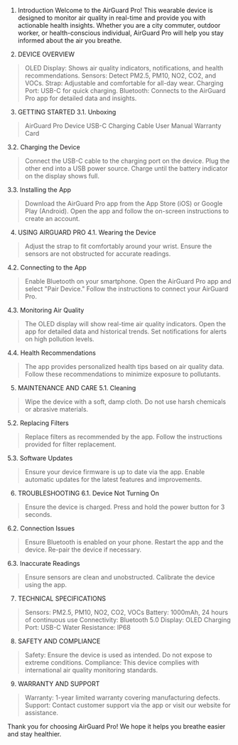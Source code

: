 1. Introduction
Welcome to the AirGuard Pro! This wearable device is designed to monitor air quality in real-time and provide you with actionable health insights. Whether you are a city commuter, outdoor worker, or health-conscious individual, AirGuard Pro will help you stay informed about the air you breathe.

2. DEVICE OVERVIEW
> OLED Display: Shows air quality indicators, notifications, and health recommendations.
> Sensors: Detect PM2.5, PM10, NO2, CO2, and VOCs.
> Strap: Adjustable and comfortable for all-day wear.
> Charging Port: USB-C for quick charging.
> Bluetooth: Connects to the AirGuard Pro app for detailed data and insights.

3. GETTING STARTED
3.1. Unboxing
> AirGuard Pro Device
> USB-C Charging Cable
> User Manual
> Warranty Card

3.2. Charging the Device
> Connect the USB-C cable to the charging port on the device.
> Plug the other end into a USB power source.
> Charge until the battery indicator on the display shows full.

3.3. Installing the App
> Download the AirGuard Pro app from the App Store (iOS) or Google Play (Android).
> Open the app and follow the on-screen instructions to create an account.

4. USING AIRGUARD PRO
4.1. Wearing the Device
> Adjust the strap to fit comfortably around your wrist.
> Ensure the sensors are not obstructed for accurate readings.

4.2. Connecting to the App
> Enable Bluetooth on your smartphone.
> Open the AirGuard Pro app and select "Pair Device."
> Follow the instructions to connect your AirGuard Pro.

4.3. Monitoring Air Quality
> The OLED display will show real-time air quality indicators.
> Open the app for detailed data and historical trends.
> Set notifications for alerts on high pollution levels.

4.4. Health Recommendations
> The app provides personalized health tips based on air quality data.
> Follow these recommendations to minimize exposure to pollutants.

5. MAINTENANCE AND CARE
5.1. Cleaning
> Wipe the device with a soft, damp cloth.
> Do not use harsh chemicals or abrasive materials.

5.2. Replacing Filters
> Replace filters as recommended by the app.
> Follow the instructions provided for filter replacement.

5.3. Software Updates
> Ensure your device firmware is up to date via the app.
> Enable automatic updates for the latest features and improvements.

6. TROUBLESHOOTING
6.1. Device Not Turning On
> Ensure the device is charged.
> Press and hold the power button for 3 seconds.

6.2. Connection Issues
> Ensure Bluetooth is enabled on your phone.
> Restart the app and the device.
> Re-pair the device if necessary.

6.3. Inaccurate Readings
> Ensure sensors are clean and unobstructed.
> Calibrate the device using the app.

7. TECHNICAL SPECIFICATIONS
> Sensors: PM2.5, PM10, NO2, CO2, VOCs
> Battery: 1000mAh, 24 hours of continuous use
> Connectivity: Bluetooth 5.0
> Display: OLED
> Charging Port: USB-C
> Water Resistance: IP68

8. SAFETY AND COMPLIANCE
> Safety: Ensure the device is used as intended. Do not expose to extreme conditions.
> Compliance: This device complies with international air quality monitoring standards.

9. WARRANTY AND SUPPORT
> Warranty: 1-year limited warranty covering manufacturing defects.
> Support: Contact customer support via the app or visit our website for assistance.


Thank you for choosing AirGuard Pro! We hope it helps you breathe easier and stay healthier.